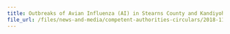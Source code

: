 ```yaml
---
title: Outbreaks of Avian Influenza (AI) in Stearns County and Kandiyohi County, Minnesota, USA 
file_url: /files/news-and-media/competent-authorities-circulars/2018-11-21-CA2.pdf
---
```

